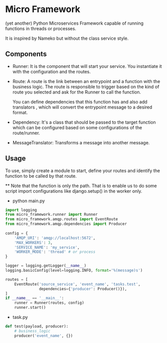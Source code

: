 # Micro Framework
(yet another) Python Microservices Framework capable of running functions in
 threads or processes. 
 
It is inspired by Nameko but without the class service style.

## Components
* Runner: It is the component that will start your service. You instantiate
 it with the configuration and the routes.
 
* Route: A route is the link between an entrypoint and a function with the
 business logic. The route is responsible to trigger based on the kind of
  route you selected and ask for the Runner to call the function.
  
  You can define dependencies that this function has and also add translators
  , which will convert the entrypoint message to a desired format.

* Dependency: It's a class that should be passed to the target function which
 can be configured based on some configurations of the route/runner.
 
* MessageTranslator: Transforms a message into another message.


## Usage
 To use, simply create a module to start, define your routes and identify the
  function to be called by that route.
  
  ** Note that the function is only the path. That is to enable us to do some
   script import configurations like django.setup() in the worker only.
   
* python main.py
```python
import logging
from micro_framework.runner import Runner
from micro_framework.amqp.routes import EventRoute
from micro_framework.amqp.dependencies import Producer
 
config = {
    'AMQP_URI': 'amqp://localhost:5672',
    'MAX_WORKERS': 3,
    'SERVICE_NAME': 'my_service',
    'WORKER_MODE': 'thread' # or process
}

logger = logging.getLogger(__name__)
logging.basicConfig(level=logging.INFO, format='%(message)s')

routes = [
    EventRoute('source_service', 'event_name', 'tasks.test', 
               dependencies={'producer': Producer()}),
]
if __name__ == '__main__':
    runner = Runner(routes, config)
    runner.start()

```

* task.py
```python
def test(payload, producer):
    # business_logic
    producer('event_name', {})
```
